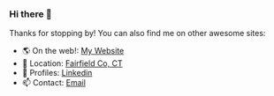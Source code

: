 ### Hi there 👋
Thanks for stopping by! You can also find me on other awesome sites:

- 🌎 On the web!: [My Website](https://goodsoup.dev)
- 🎯 Location: [Fairfield Co, CT](https://www.google.com/maps/place/Fairfield+County,+CT,+USA/@41.3085524,-73.9255032,9z/)
- 💼 Profiles: [Linkedin](http://www.linkedin.com/in/han-phps)
- 📫 Contact: [Email](mailto:hannah@hanphps.dev)
